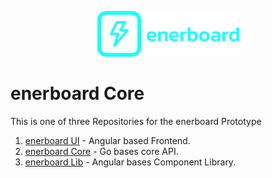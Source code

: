 <p align="center">
  <img alt="enerboard" src="https://github.com/marvhock/enerboard-core/blob/main/enerboard.png?raw=true">
</p>

# enerboard Core

This is one of three Repositories for the enerboard Prototype
1. [enerboard UI](https://github.com/marvhock/enerboard-ui) - Angular based Frontend.
2. [enerboard Core](https://github.com/marvhock/enerboard-core) - Go bases core API.
3. [enerboard Lib](https://github.com/marvhock/enerboard-lib) - Angular bases Component Library.
